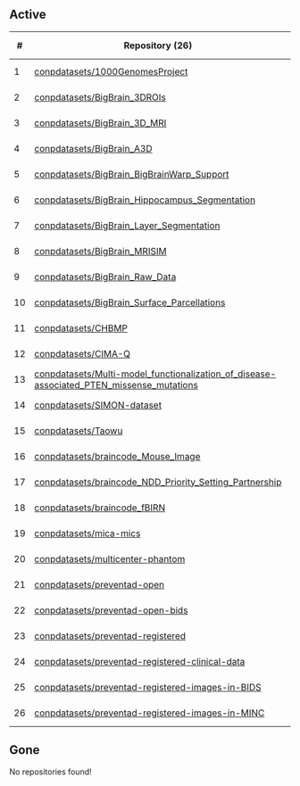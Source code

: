 ## Active
| # | Repository (26) | Stars (14) | Dataset (26) | `run` | `containers-run` | Last Modified |
| --- | --- | --- | --- | --- | --- | --- |
| 1 | [conpdatasets/1000GenomesProject](https://github.com/conpdatasets/1000GenomesProject) | 0 | :heavy_check_mark: |  |  | 2024-08-26 17:03:08+00:00 |
| 2 | [conpdatasets/BigBrain_3DROIs](https://github.com/conpdatasets/BigBrain_3DROIs) | 0 | :heavy_check_mark: |  |  | 2022-05-02 15:33:04+00:00 |
| 3 | [conpdatasets/BigBrain_3D_MRI](https://github.com/conpdatasets/BigBrain_3D_MRI) | 0 | :heavy_check_mark: |  |  | 2021-05-14 17:54:35+00:00 |
| 4 | [conpdatasets/BigBrain_A3D](https://github.com/conpdatasets/BigBrain_A3D) | 0 | :heavy_check_mark: |  |  | 2022-05-02 15:35:29+00:00 |
| 5 | [conpdatasets/BigBrain_BigBrainWarp_Support](https://github.com/conpdatasets/BigBrain_BigBrainWarp_Support) | 0 | :heavy_check_mark: |  |  | 2022-05-02 15:36:46+00:00 |
| 6 | [conpdatasets/BigBrain_Hippocampus_Segmentation](https://github.com/conpdatasets/BigBrain_Hippocampus_Segmentation) | 0 | :heavy_check_mark: |  |  | 2022-05-02 15:37:55+00:00 |
| 7 | [conpdatasets/BigBrain_Layer_Segmentation](https://github.com/conpdatasets/BigBrain_Layer_Segmentation) | 0 | :heavy_check_mark: |  |  | 2022-05-02 15:39:27+00:00 |
| 8 | [conpdatasets/BigBrain_MRISIM](https://github.com/conpdatasets/BigBrain_MRISIM) | 1 | :heavy_check_mark: |  |  | 2022-05-02 15:40:34+00:00 |
| 9 | [conpdatasets/BigBrain_Raw_Data](https://github.com/conpdatasets/BigBrain_Raw_Data) | 0 | :heavy_check_mark: |  |  | 2022-05-02 15:47:29+00:00 |
| 10 | [conpdatasets/BigBrain_Surface_Parcellations](https://github.com/conpdatasets/BigBrain_Surface_Parcellations) | 0 | :heavy_check_mark: |  |  | 2022-05-02 15:41:33+00:00 |
| 11 | [conpdatasets/CHBMP](https://github.com/conpdatasets/CHBMP) | 3 | :heavy_check_mark: |  |  | 2024-11-21 16:17:51+00:00 |
| 12 | [conpdatasets/CIMA-Q](https://github.com/conpdatasets/CIMA-Q) | 0 | :heavy_check_mark: |  |  | 2025-06-13 18:08:40+00:00 |
| 13 | [conpdatasets/Multi-model_functionalization_of_disease-associated_PTEN_missense_mutations](https://github.com/conpdatasets/Multi-model_functionalization_of_disease-associated_PTEN_missense_mutations) | 1 | :heavy_check_mark: |  |  | 2021-11-11 19:18:17+00:00 |
| 14 | [conpdatasets/SIMON-dataset](https://github.com/conpdatasets/SIMON-dataset) | 1 | :heavy_check_mark: |  |  | 2024-10-09 14:02:56+00:00 |
| 15 | [conpdatasets/Taowu](https://github.com/conpdatasets/Taowu) | 0 | :heavy_check_mark: |  |  | 2023-04-25 18:11:21+00:00 |
| 16 | [conpdatasets/braincode_Mouse_Image](https://github.com/conpdatasets/braincode_Mouse_Image) | 0 | :heavy_check_mark: |  |  | 2024-06-12 16:34:42+00:00 |
| 17 | [conpdatasets/braincode_NDD_Priority_Setting_Partnership](https://github.com/conpdatasets/braincode_NDD_Priority_Setting_Partnership) | 0 | :heavy_check_mark: |  |  | 2024-06-12 16:36:22+00:00 |
| 18 | [conpdatasets/braincode_fBIRN](https://github.com/conpdatasets/braincode_fBIRN) | 0 | :heavy_check_mark: |  |  | 2024-06-12 16:33:28+00:00 |
| 19 | [conpdatasets/mica-mics](https://github.com/conpdatasets/mica-mics) | 0 | :heavy_check_mark: |  |  | 2022-04-26 17:41:06+00:00 |
| 20 | [conpdatasets/multicenter-phantom](https://github.com/conpdatasets/multicenter-phantom) | 0 | :heavy_check_mark: |  |  | 2025-03-31 16:19:32+00:00 |
| 21 | [conpdatasets/preventad-open](https://github.com/conpdatasets/preventad-open) | 4 | :heavy_check_mark: |  |  | 2025-01-15 19:04:31+00:00 |
| 22 | [conpdatasets/preventad-open-bids](https://github.com/conpdatasets/preventad-open-bids) | 2 | :heavy_check_mark: |  |  | 2025-01-15 19:03:04+00:00 |
| 23 | [conpdatasets/preventad-registered](https://github.com/conpdatasets/preventad-registered) | 2 | :heavy_check_mark: |  |  | 2025-01-15 18:26:42+00:00 |
| 24 | [conpdatasets/preventad-registered-clinical-data](https://github.com/conpdatasets/preventad-registered-clinical-data) | 0 | :heavy_check_mark: |  |  | 2021-02-24 16:51:24+00:00 |
| 25 | [conpdatasets/preventad-registered-images-in-BIDS](https://github.com/conpdatasets/preventad-registered-images-in-BIDS) | 0 | :heavy_check_mark: |  |  | 2021-02-25 18:54:47+00:00 |
| 26 | [conpdatasets/preventad-registered-images-in-MINC](https://github.com/conpdatasets/preventad-registered-images-in-MINC) | 0 | :heavy_check_mark: |  |  | 2021-02-24 16:55:30+00:00 |

## Gone
No repositories found!
